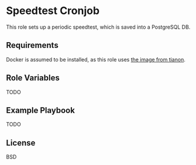 Speedtest Cronjob
=========

This role sets up a periodic speedtest, which is saved into a PostgreSQL DB.

Requirements
------------

Docker is assumed to be installed, as this role uses [the image from tianon](https://hub.docker.com/r/tianon/speedtest).

Role Variables
--------------

TODO

Example Playbook
----------------

TODO

License
-------

BSD

